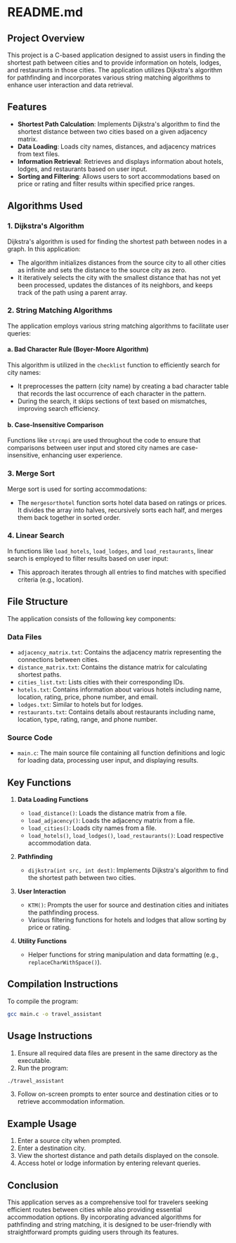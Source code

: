 # README.md

## Project Overview
This project is a C-based application designed to assist users in finding the shortest path between cities and to provide information on hotels, lodges, and restaurants in those cities. The application utilizes Dijkstra's algorithm for pathfinding and incorporates various string matching algorithms to enhance user interaction and data retrieval.

## Features
- **Shortest Path Calculation**: Implements Dijkstra's algorithm to find the shortest distance between two cities based on a given adjacency matrix.
- **Data Loading**: Loads city names, distances, and adjacency matrices from text files.
- **Information Retrieval**: Retrieves and displays information about hotels, lodges, and restaurants based on user input.
- **Sorting and Filtering**: Allows users to sort accommodations based on price or rating and filter results within specified price ranges.

## Algorithms Used

### 1. Dijkstra's Algorithm
Dijkstra's algorithm is used for finding the shortest path between nodes in a graph. In this application:
- The algorithm initializes distances from the source city to all other cities as infinite and sets the distance to the source city as zero.
- It iteratively selects the city with the smallest distance that has not yet been processed, updates the distances of its neighbors, and keeps track of the path using a parent array.

### 2. String Matching Algorithms
The application employs various string matching algorithms to facilitate user queries:

#### a. **Bad Character Rule (Boyer-Moore Algorithm)**
This algorithm is utilized in the `checklist` function to efficiently search for city names:
- It preprocesses the pattern (city name) by creating a bad character table that records the last occurrence of each character in the pattern.
- During the search, it skips sections of text based on mismatches, improving search efficiency.

#### b. **Case-Insensitive Comparison**
Functions like `strcmpi` are used throughout the code to ensure that comparisons between user input and stored city names are case-insensitive, enhancing user experience.

### 3. Merge Sort
Merge sort is used for sorting accommodations:
- The `mergesorthotel` function sorts hotel data based on ratings or prices. It divides the array into halves, recursively sorts each half, and merges them back together in sorted order.

### 4. Linear Search
In functions like `load_hotels`, `load_lodges`, and `load_restaurants`, linear search is employed to filter results based on user input:
- This approach iterates through all entries to find matches with specified criteria (e.g., location).

## File Structure
The application consists of the following key components:

### Data Files
- `adjacency_matrix.txt`: Contains the adjacency matrix representing the connections between cities.
- `distance_matrix.txt`: Contains the distance matrix for calculating shortest paths.
- `cities_list.txt`: Lists cities with their corresponding IDs.
- `hotels.txt`: Contains information about various hotels including name, location, rating, price, phone number, and email.
- `lodges.txt`: Similar to hotels but for lodges.
- `restaurants.txt`: Contains details about restaurants including name, location, type, rating, range, and phone number.

### Source Code
- `main.c`: The main source file containing all function definitions and logic for loading data, processing user input, and displaying results.

## Key Functions
1. **Data Loading Functions**
   - `load_distance()`: Loads the distance matrix from a file.
   - `load_adjacency()`: Loads the adjacency matrix from a file.
   - `load_cities()`: Loads city names from a file.
   - `load_hotels()`, `load_lodges()`, `load_restaurants()`: Load respective accommodation data.

2. **Pathfinding**
   - `dijkstra(int src, int dest)`: Implements Dijkstra's algorithm to find the shortest path between two cities.

3. **User Interaction**
   - `KTM()`: Prompts the user for source and destination cities and initiates the pathfinding process.
   - Various filtering functions for hotels and lodges that allow sorting by price or rating.

4. **Utility Functions**
   - Helper functions for string manipulation and data formatting (e.g., `replaceCharWithSpace()`).

## Compilation Instructions
To compile the program:
```bash
gcc main.c -o travel_assistant
```

## Usage Instructions
1. Ensure all required data files are present in the same directory as the executable.
2. Run the program:
```bash
./travel_assistant
```
3. Follow on-screen prompts to enter source and destination cities or to retrieve accommodation information.

## Example Usage
1. Enter a source city when prompted.
2. Enter a destination city.
3. View the shortest distance and path details displayed on the console.
4. Access hotel or lodge information by entering relevant queries.

## Conclusion
This application serves as a comprehensive tool for travelers seeking efficient routes between cities while also providing essential accommodation options. By incorporating advanced algorithms for pathfinding and string matching, it is designed to be user-friendly with straightforward prompts guiding users through its features.

